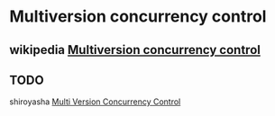 # Multiversion concurrency control

## wikipedia [Multiversion concurrency control](https://en.wikipedia.org/wiki/Multiversion_concurrency_control)



## TODO

shiroyasha [Multi Version Concurrency Control](http://shiroyasha.io/multiversion-concurrency-control.html)